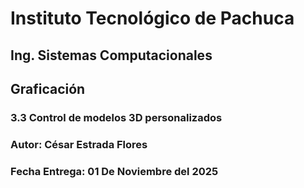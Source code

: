 # Instituto Tecnológico de Pachuca
## Ing. Sistemas Computacionales
## Graficación
### 3.3 Control de modelos 3D personalizados
### Autor: César Estrada Flores
### Fecha Entrega: 01 De Noviembre del 2025

